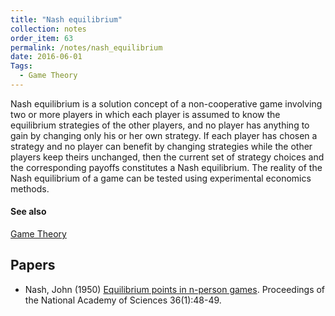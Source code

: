 ```yaml
---
title: "Nash equilibrium"
collection: notes
order_item: 63
permalink: /notes/nash_equilibrium
date: 2016-06-01
Tags:
  - Game Theory
---
```


Nash equilibrium is a solution concept of a non-cooperative game involving two or more players in which each player is assumed to know the equilibrium strategies of the other players, and no player has anything to gain by changing only his or her own strategy. If each player has chosen a strategy and no player can benefit by changing strategies while the other players keep theirs unchanged, then the current set of strategy choices and the corresponding payoffs constitutes a Nash equilibrium. The reality of the Nash equilibrium of a game can be tested using experimental economics methods.


#### See also
[Game Theory](/notes/game_theory)




## Papers
* Nash, John (1950) [Equilibrium points in n-person games](http://www.calpoly.edu/~aamendes/GTweb/Nash.pdf). Proceedings of the National Academy of Sciences 36(1):48-49.




